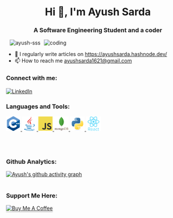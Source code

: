 <!DOCTYPE html>
<html lang="en">
<head>
<meta charset="UTF-8">
<meta name="viewport" content="width=device-width, initial-scale=1.0">
</head>
<body>

<div>
    <h1 align="center">Hi 👋, I'm Ayush Sarda</h1>
    <h3 align="center">A Software Engineering Student and a coder</h3>
    <img align="right" alt="coding" width="400" src="https://camo.githubusercontent.com/7de37139d0b4c1ce40865e799b446c0e963a3dd8fb68d239707237c40604fa3d/68747470733a2f2f63646e2e6472696262626c652e636f6d2f75736572732f3733303730332f73637265656e73686f74732f363538313234332f6176656e746f2e676966">
    <p align="center"> 
        <img src="https://komarev.com/ghpvc/?username=ayush-sss&label=Profile%20views&color=0e75b6&style=flat" alt="ayush-sss" /> 
    </p>
    <ul>
        <li>📝 I regularly write articles on <a href="https://ayushsarda.hashnode.dev/">https://ayushsarda.hashnode.dev/</a></li>
        <li>📫 How to reach me <a href="mailto:ayushsarda1621@gmail.com">ayushsarda1621@gmail.com</a></li>
    </ul>
    <h3 align="left">Connect with me:</h3>
    <p align="left">
        <a href="https://linkedin.com/in/https://www.linkedin.com/in/ayush-sarda-0a84a6225/" target="_blank">
            <img align="center" src="https://raw.githubusercontent.com/rahuldkjain/github-profile-readme-generator/master/src/images/icons/Social/linked-in-alt.svg" alt="LinkedIn" height="30" width="40" />
        </a>
    </p>
    <h3 align="left">Languages and Tools:</h3>
    <p align="left">
        <a href="https://www.w3schools.com/cpp/" target="_blank" rel="noreferrer"> <img src="https://raw.githubusercontent.com/devicons/devicon/master/icons/cplusplus/cplusplus-original.svg" alt="cplusplus" width="40" height="40"/> </a>
        <a href="https://www.java.com" target="_blank" rel="noreferrer"> <img src="https://raw.githubusercontent.com/devicons/devicon/master/icons/java/java-original.svg" alt="java" width="40" height="40"/> </a>
        <a href="https://developer.mozilla.org/en-US/docs/Web/JavaScript" target="_blank" rel="noreferrer"> <img src="https://raw.githubusercontent.com/devicons/devicon/master/icons/javascript/javascript-original.svg" alt="javascript" width="40" height="40"/> </a>
        <a href="https://www.mongodb.com/" target="_blank" rel="noreferrer"> <img src="https://raw.githubusercontent.com/devicons/devicon/master/icons/mongodb/mongodb-original-wordmark.svg" alt="mongodb" width="40" height="40"/> </a>
        <a href="https://www.python.org" target="_blank" rel="noreferrer"> <img src="https://raw.githubusercontent.com/devicons/devicon/master/icons/python/python-original.svg" alt="python" width="40" height="40"/> </a>
        <a href="https://reactjs.org/" target="_blank" rel="noreferrer"> <img src="https://raw.githubusercontent.com/devicons/devicon/master/icons/react/react-original-wordmark.svg" alt="react" width="40" height="40"/> </a>
    </p>
    <br></br>
    <h3 align="left">Github Analytics:</h3>
    <a href="https://github-readme-activity-graph.vercel.app/graph?username=Ayush-sss&theme=react-dark">
    <img src="https://github-readme-activity-graph.vercel.app/graph?username=Ayush-sss&theme=react-dark" alt="Ayush's github activity graph">
</a>
    <br></br>
      <h3 align="left">Support Me Here:</h3>
<a href="https://www.buymeacoffee.com/ayush16" target="_blank">
        <img src="https://www.buymeacoffee.com/assets/img/custom_images/orange_img.png" alt="Buy Me A Coffee" style="height: 41px !important;width: 174px !important;box-shadow: 0px 3px 2px 0px rgba(190, 190, 190, 0.5) !important;-webkit-box-shadow: 0px 3px 2px 0px rgba(190, 190, 190, 0.5) !important;" >
    </a>
    
</div>



</body>
</html>

